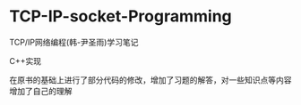 # TCP-IP-socket-Programming

TCP/IP网络编程(韩-尹圣雨)学习笔记

C++实现

在原书的基础上进行了部分代码的修改，增加了习题的解答，对一些知识点等内容增加了自己的理解



